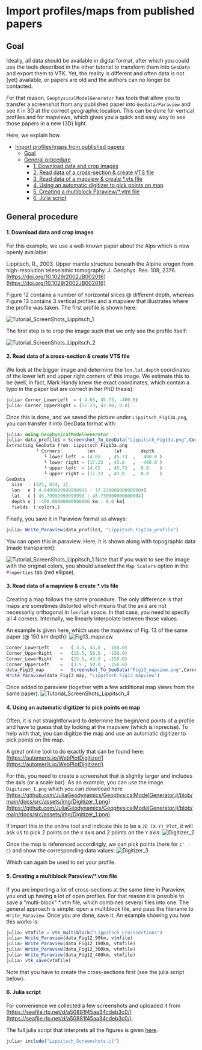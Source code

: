 # Import profiles/maps from published papers

## Goal
Ideally, all data should be available in digital format, after which you could use the tools described in the other tutorial to transform them into `GeoData` and export them to VTK.
Yet, the reality is different and often data is not (yet) available, or papers are old and the authors can no longer be contacted.

For that reason, `GeophysicalModelGenerator` has tools that allow you to transfer a screenshot from any published paper into `GeoData/Paraview` and see it in 3D at the correct geographic location. This can be done for vertical profiles and for mapviews, which gives you a quick and easy way to see those papers in a new (3D) light.

Here, we explain how.
- [Import profiles/maps from published papers](#import-profilesmaps-from-published-papers)
  - [Goal](#goal)
  - [General procedure](#general-procedure)
      - [1. Download data and crop images](#1-download-data-and-crop-images)
      - [2. Read data of a cross-section & create VTS file](#2-read-data-of-a-cross-section--create-vts-file)
      - [3. Read data of a mapview & create *.vts file](#3-read-data-of-a-mapview--create-vts-file)
      - [4. Using an automatic digitizer to pick points on map](#4-using-an-automatic-digitizer-to-pick-points-on-map)
      - [5. Creating a multiblock Paraview/*.vtm file](#5-creating-a-multiblock-paraviewvtm-file)
      - [6. Julia script](#6-julia-script)
## General procedure
#### 1. Download data and crop images
For this example, we use a well-known paper about the Alps which is now openly available:

Lippitsch, R., 2003. Upper mantle structure beneath the Alpine orogen from high-resolution teleseismic tomography. J. Geophys. Res. 108, 2376. [https://doi.org/10.1029/2002JB002016](https://doi.org/10.1029/2002JB002016)


Figure 12 contains a number of horizontal slices @ different depth, whereas Figure 13 contains 3 vertical profiles and a mapview that illustrates where the profile was taken. The first profile is shown here:

![Tutorial_ScreenShots_Lippitsch_1](../assets/img/Tutorial_ScreenShots_Lippitsch_1.png)

The first step is to crop the image such that we only see the profile itself:

![Tutorial_ScreenShots_Lippitsch_2](../assets/img/Lippitsch_Fig13a.png)

#### 2. Read data of a cross-section & create VTS file

We look at the bigger image and determine the `lon,lat,depth` coordinates of the lower left and upper right corners of this image. We estimate this to be (well, in fact, Mark Handy knew the exact coordinates, which contain a typo in the paper but are correct in her PhD thesis):
```julia
julia> Corner_LowerLeft  = ( 4.65, 45.73, -400.0)
julia> Corner_UpperRight = (17.23, 43.80, 0.0)
```

Once this is done, and we saved the picture under `Lippitsch_Fig13a.png`, you can transfer it into GeoData format with:

```julia
julia> using GeophysicalModelGenerator
julia> data_profile1 = Screenshot_To_GeoData("Lippitsch_Fig13a.png",Corner_LowerLeft, Corner_UpperRight)
Extracting GeoData from: Lippitsch_Fig13a.png
           └ Corners:         lon       lat       depth
              └ lower left  = (4.65   , 45.73  ,  -400.0 )
              └ lower right = (17.23  , 43.8   ,  -400.0 )
              └ upper left  = (4.65   , 45.73  ,  0.0    )
              └ upper right = (17.23  , 43.8   ,  0.0    )
GeoData
  size  : (325, 824, 1)
  lon   ϵ [ 4.6499999999999995 : 17.230000000000004]
  lat   ϵ [ 43.79999999999999 : 45.730000000000004]
  depth ϵ [ -400.00000000000006 km : 0.0 km]
  fields: (:colors,)
```
Finally, you save it in Paraview format as always:
```julia
julia> Write_Paraview(data_profile1, "Lippitsch_Fig13a_profile")
```

You can open this in paraview. Here, it is shown along with topographic data (made transparent):

![Tutorial_ScreenShots_Lippitsch_1](../assets/img/Tutorial_ScreenShots_Lippitsch_3.png)
Note that if you want to see the image with the original colors, you should *unselect* the `Map Scalars` option in the `Properties` tab (red ellipse).


#### 3. Read data of a mapview & create *.vts file

Creating a map follows the same procedure. The only difference is that maps are sometimes distorted which means that the axis are not necessarily orthogonal in `lon/lat` space. In that case, you need to specify all 4 corners. Internally, we linearly interpolate between those values.

An example is given here, which uses the mapview of Fig. 13 of the same paper (@ 150 km depth):
![Fig13_mapview](../assets/img/Fig13_mapview.png)

```julia
Corner_LowerLeft    =   ( 3.5, 43.0 , -150.0)
Corner_UpperRight   =   (15.5, 50.0 , -150.0)
Corner_LowerRight   =   (15.5, 43.0 , -150.0)
Corner_UpperLeft    =   (3.5 , 50.0 , -150.0)
data_Fig13_map      =   Screenshot_To_GeoData("Fig13_mapview.png",Corner_LowerLeft, Corner_UpperRight, Corner_LowerRight=Corner_LowerRight,Corner_UpperLeft=Corner_UpperLeft)
Write_Paraview(data_Fig13_map, "Lippitsch_Fig13_mapview")
```

Once added to paraview (together with a few additional map views from the same paper):
![Tutorial_ScreenShots_Lippitsch_4](../assets/img/Tutorial_ScreenShots_Lippitsch_4.png)

#### 4. Using an automatic digitizer to pick points on map
Often, it is not straightforward to determine the begin/end points of a profile and have to guess that by looking at the mapview (which is inprecise). To help with that, you can digitize the map and use an automatic digitizer to pick points on the map.

A great online tool to do exactly that can be found here:
[https://automeris.io/WebPlotDigitizer/](https://automeris.io/WebPlotDigitizer/)

For this, you need to create a screenshot that is slightly larger and includes the axis (or a scale bar).
As an example, you can use the image `Digitizer_1.png` which you can download here [https://github.com/JuliaGeodynamics/GeophysicalModelGenerator.jl/blob/main/docs/src/assets/img/Digitizer_1.png](https://github.com/JuliaGeodynamics/GeophysicalModelGenerator.jl/blob/main/docs/src/assets/img/Digitizer_1.png).

If import this in the online tool and indicate this to be a `2D (X-Y) Plot`, it will ask us to pick 2 points on the `X` axis and 2 points on the `Y` axis:
![Digitizer_2](../assets/img/Digitizer_2.png)

Once the map is referenced accordingly, we can pick points (here for `C' - C`) and show the corresponding data values:
![Digitizer_3](../assets/img/Digitizer_3.png)

Which can again be used to set your profile.

#### 5. Creating a multiblock Paraview/*.vtm file

If you are importing a lot of cross-sections at the same time in Paraview, you end up having a lot of open profiles.
For that reason it is possible to save a "multi-block" *.vtm file, which combines several files into one.
The general approach is simple: open a multiblock file, and pass the filename to `Write_Paraview`. Once you are done, save it.
An example showing you how this works is:
```julia
julia> vtmfile = vtk_multiblock("Lippitsch_CrossSections")
julia> Write_Paraview(data_Fig12_90km, vtmfile)
julia> Write_Paraview(data_Fig12_180km, vtmfile)
julia> Write_Paraview(data_Fig12_300km, vtmfile)
julia> Write_Paraview(data_Fig12_400km, vtmfile)
julia> vtk_save(vtmfile)
```
Note that you have to create the cross-sections first (see the julia script below).

#### 6. Julia script
For convenience we collected a few screenshots and uploaded it from [https://seafile.rlp.net/d/a50881f45aa34cdeb3c0/](https://seafile.rlp.net/d/a50881f45aa34cdeb3c0/).

The full julia script that interprets all the figures is given [here](https://github.com/JuliaGeodynamics/GeophysicalModelGenerator.jl/tree/main/tutorial/Lippitsch_Screenshots.jl).
```julia
julia> include("Lippitsch_Screenshots.jl")
```
